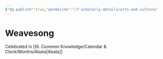 ```yaml
---
{"dg-publish":true,"permalink":"/7-scholarly-details/arts-and-culture/festivals-and-ceremonies/weavesong/","noteIcon":""}
---
```


# Weavesong

Celebrated in [[6. Common Knowledge/Calendar & Clock/Months/Abata\|Abata]] 